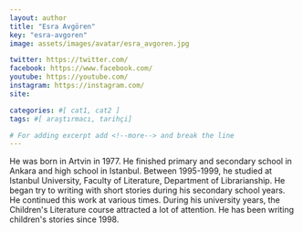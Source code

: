 ```yaml
---
layout: author
title: "Esra Avgören"
key: "esra-avgoren"
image: assets/images/avatar/esra_avgoren.jpg

twitter: https://twitter.com/
facebook: https://www.facebook.com/
youtube: https://youtube.com/
instagram: https://instagram.com/
site: 

categories: #[ cat1, cat2 ]
tags: #[ araştırmacı, tarihçi]

# For adding excerpt add <!--more--> and break the line
---
```

He was born in Artvin in 1977. He finished primary and secondary school in Ankara and high school in Istanbul. Between 1995-1999, he studied at Istanbul University, Faculty of Literature, Department of Librarianship. He began try to writing with short stories during his secondary school years. He continued this work at various times. During his university years, the Children's Literature course attracted a lot of attention. He has been writing children's stories since 1998.
<!--more-->

